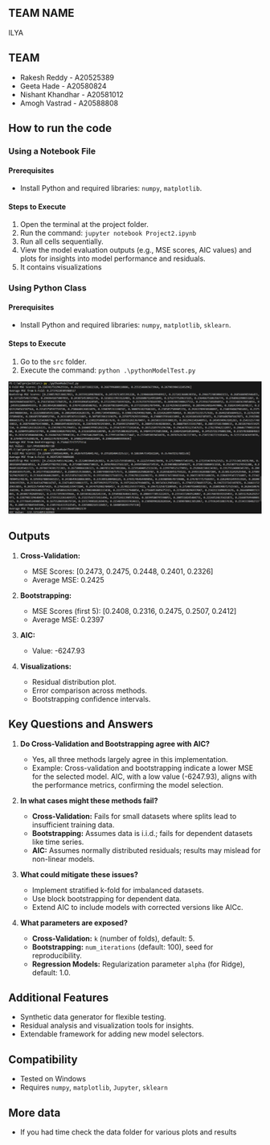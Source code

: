 ## TEAM NAME
ILYA

## TEAM
- Rakesh Reddy - A20525389
- Geeta Hade - A20580824
- Nishant Khandhar - A20581012
- Amogh Vastrad - A20588808



## How to run the code

### Using a Notebook File

#### Prerequisites
- Install Python and required libraries: `numpy`, `matplotlib`. 

#### Steps to Execute
1. Open the terminal at the project folder.
2. Run the command: `jupyter notebook Project2.ipynb`
3. Run all cells sequentially.
4. View the model evaluation outputs (e.g., MSE scores, AIC values) and plots for insights into model performance and residuals.
5. It contains visualizations

### Using Python Class

#### Prerequisites
- Install Python and required libraries: `numpy`, `matplotlib`, `sklearn`.

#### Steps to Execute
1. Go to the `src` folder.
2. Execute the command: `python .\pythonModelTest.py`


![alt text](image.png)
## Outputs

1. **Cross-Validation:**
    - MSE Scores: [0.2473, 0.2475, 0.2448, 0.2401, 0.2326]
    - Average MSE: 0.2425

2. **Bootstrapping:**
    - MSE Scores (first 5): [0.2408, 0.2316, 0.2475, 0.2507, 0.2412]
    - Average MSE: 0.2397

3. **AIC:**
    - Value: -6247.93

4. **Visualizations:**
    - Residual distribution plot.
    - Error comparison across methods.
    - Bootstrapping confidence intervals.


## Key Questions and Answers

1. **Do Cross-Validation and Bootstrapping agree with AIC?**
    - Yes, all three methods largely agree in this implementation.
    - Example: Cross-validation and bootstrapping indicate a lower MSE for the selected model. AIC, with a low value (-6247.93), aligns with the performance metrics, confirming the model selection.

2. **In what cases might these methods fail?**
    - **Cross-Validation:** Fails for small datasets where splits lead to insufficient training data.
    - **Bootstrapping:** Assumes data is i.i.d.; fails for dependent datasets like time series.
    - **AIC:** Assumes normally distributed residuals; results may mislead for non-linear models.

3. **What could mitigate these issues?**
    - Implement stratified k-fold for imbalanced datasets.
    - Use block bootstrapping for dependent data.
    - Extend AIC to include models with corrected versions like AICc.

4. **What parameters are exposed?**
    - **Cross-Validation:** `k` (number of folds), default: 5.
    - **Bootstrapping:** `num_iterations` (default: 100), seed for reproducibility.
    - **Regression Models:** Regularization parameter `alpha` (for Ridge), default: 1.0.

## Additional Features
- Synthetic data generator for flexible testing.
- Residual analysis and visualization tools for insights.
- Extendable framework for adding new model selectors.

## Compatibility
- Tested on Windows
- Requires `numpy`, `matplotlib`, `Jupyter`, `sklearn`

## More data
- If you had time check the data folder for various plots and results
